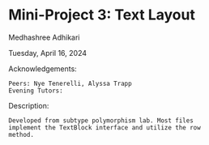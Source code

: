 Mini-Project 3: Text Layout
============================

Medhashree Adhikari

Tuesday, April 16, 2024

Acknowledgements:
    
    Peers: Nye Tenerelli, Alyssa Trapp
    Evening Tutors:


Description:
    
    Developed from subtype polymorphism lab. Most files
    implement the TextBlock interface and utilize the row
    method. 